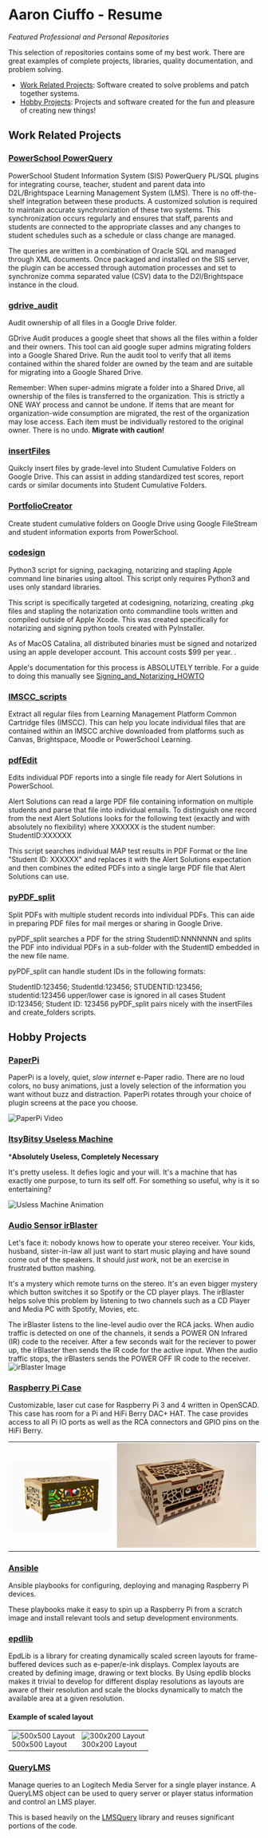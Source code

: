 # Aaron Ciuffo - Resume

*Featured Professional and Personal Repositories*

This selection of repositories contains some of my best work. There are great examples of complete projects, libraries, quality documentation, and problem solving.
* [Work Related Projects](#work-related-projects): Software created to solve problems and patch together systems.
* [Hobby Projects](#hobby-projects): Projects and software created for the fun and pleasure of creating new things!

## Work Related Projects

### [PowerSchool PowerQuery](https://github.com/txoof/PowerQuery)

PowerSchool Student Information System (SIS) PowerQuery PL/SQL plugins for integrating course, teacher, student and parent data into D2L/Brightspace Learning Management System (LMS). There is no off-the-shelf integration between these products. A customized solution is required to maintain accurate synchronization of these two systems. This synchronization occurs regularly and ensures that staff, parents and students are connected to the appropriate classes and any changes to student schedules such as a schedule or class change are managed.

The queries are written in a combination of Oracle SQL and managed through XML documents. Once packaged and installed on the SIS server, the plugin can be accessed through automation processes and set to synchronize comma separated value (CSV) data to the D2l/Brightspace instance in the cloud. 

### [gdrive_audit](https://github.com/txoof/gdrive_audit)

Audit ownership of all files in a Google Drive folder.

GDrive Audit produces a google sheet that shows all the files within a folder and their owners. This tool can aid google super admins migrating folders into a Google Shared Drive. Run the audit tool to verify that all items contained within the shared folder are owned by the team and are suitable for migrating into a Google Shared Drive.

Remember: When super-admins migrate a folder into a Shared Drive, all ownership of the files is transferred to the organization. This is strictly a ONE WAY process and cannot be undone. If items that are meant for organization-wide consumption are migrated, the rest of the organization may lose access. Each item must be individually restored to the original owner. There is no undo. **Migrate with caution!**

### [insertFiles](https://github.com/txoof/insertFiles)

Quikcly insert files by grade-level into Student Cumulative Folders on Google Drive. This can assist in adding standardized test scores, report cards or similar documents into Student Cumulative Folders.

### [PortfolioCreator](https://github.com/txoof/portfolioCreator)

Create student cumulative folders on Google Drive using Google FileStream and student information exports from PowerSchool.

### [codesign](https://github.com/txoof/codesign)

Python3 script for signing, packaging, notarizing and stapling Apple command line binaries using altool. This script only requires Python3 and uses only standard libraries.

This script is specifically targeted at codesigning, notarizing, creating .pkg files and stapling the notarization onto commandline tools written and compiled outside of Apple Xcode. This was created specifically for notarizing and signing python tools created with PyInstaller.

As of MacOS Catalina, all distributed binaries must be signed and notarized using an apple developer account. This account costs $99 per year. .

Apple's documentation for this process is ABSOLUTELY terrible. For a guide to doing this manually see [Signing_and_Notarizing_HOWTO](https://github.com/txoof/codesign/blob/main/Signing_and_Notarizing_HOWTO.md)

### [IMSCC_scripts](https://github.com/txoof/IMSCC_scripts)

Extract all regular files from Learning Management Platform Common Cartridge files (IMSCC). This can help you locate individual files that are contained within an IMSCC archive downloaded from platforms such as Canvas, Brightspace, Moodle or PowerSchool Learning.

### [pdfEdit](https://github.com/txoof/pdfEdit)

Edits individual PDF reports into a single file ready for Alert Solutions in PowerSchool.

Alert Solutions can read a large PDF file containing information on multiple students and parse that file into individual emails. To distinguish one record from the next Alert Solutions looks for the following text (exactly and with absolutely no flexibility) where XXXXXX is the student number: StudentID:XXXXXX

This script searches individual MAP test results in PDF Format or the line "Student ID: XXXXXX" and replaces it with the Alert Solutions expectation and then combines the edited PDFs into a single large PDF file that Alert Solutions can use.

### [pyPDF_split](https://github.com/txoof/pyPDF_split)

Split PDFs with multiple student records into individual PDFs. This can aide in preparing PDF files for mail merges or sharing in Google Drive.

pyPDF_split searches a PDF for the string StudentID:NNNNNNN and splits the PDF into individual PDFs in a sub-folder with the StudentID embedded in the new file name.

pyPDF_split can handle student IDs in the following formats:

StudentID:123456; StudentId:123456; STUDENTID:123456; studentid:123456
upper/lower case is ignored in all cases
Student ID:123456; Student ID: 123456
pyPDF_split pairs nicely with the insertFiles and create_folders scripts.

## Hobby Projects

### [PaperPi](https://github.com/txoof/PaperPi#paperpi-v3-)

PaperPi is a lovely, quiet, *slow internet* e-Paper radio. There are no loud colors, no busy animations, just a lovely selection of the information you want without buzz and distraction. PaperPi rotates through your choice of plugin screens at the pace you choose.

![PaperPi Video](https://github.com/txoof/PaperPi/blob/main/documentation/images/paperpiV3.gif)

### [ItsyBitsy Useless Machine](https://github.com/txoof/Useless_Machine)

***Absolutely Useless, Completely Necessary**

It's pretty useless. It defies logic and your will. It's a machine that has exactly one purpose, to turn its self off. For something so useful, why is it so entertaining?

![Usless Machine Animation](https://github.com/txoof/Useless_Machine/blob/main/Useless_Machine.gif)

### [Audio Sensor irBlaster](https://github.com/txoof/audioSensor)

 Let's face it: nobody knows how to operate your stereo receiver. Your kids, husband, sister-in-law all just want to start music playing and have sound come out of the speakers. It should *just work*, not be an exercise in frustrated button mashing.

It's a mystery which remote turns on the stereo. It's an even bigger mystery which button switches it so Spotify or the CD player plays. The irBlaster helps solve this problem by listening to two channels such as a CD Player and Media PC with Spotify, Movies, etc.

The irBlaster listens to the line-level audio over the RCA jacks. When audio traffic is detected on one of the channels, it sends a POWER ON Infrared (IR) code to the receiver. After a few seconds wait for the reciever to power up, the irBlaster then sends the IR code for the active input. When the audio traffic stops, the irBlasters sends the POWER OFF IR code to the receiver.
![irBlaster Image](https://github.com/txoof/audioSensor/blob/master/irBlaster.jpg)

### [Raspberry Pi Case](https://github.com/txoof/pi4_case)

Customizable, laser cut case for Raspberry Pi 3 and 4 written in OpenSCAD. This case has room for a Pi and HiFi Berry DAC+ HAT. The case provides access to all Pi IO ports as well as the RCA connectors and GPIO pins on the HiFi Berry.

| | |
|-|-|
|![pi4 case render](https://github.com/txoof/pi4_case/blob/master/pi4_case_back.png)| ![pi4 case photo](https://github.com/txoof/pi4_case/blob/master/pi_4_back.jpg) |

### [Ansible](https://github.com/txoof/ansible)

Ansible playbooks for configuring, deploying and managing Raspberry Pi devices. 

These playbooks make it easy to spin up a Raspberry Pi from a scratch image and install relevant tools and setup development environments.
### [epdlib](https://github.com/txoof/epdlib)

EpdLib is a library for creating dynamically scaled screen layouts for frame-buffered devices such as e-paper/e-ink displays. Complex layouts are created by defining image, drawing or text blocks. By Using epdlib blocks makes it trivial to develop for different display resolutions as layouts are aware of their resolution and scale the blocks dynamically to match the available area at a given resolution.

#### Example of scaled layout

| | |
|-|-|
|![500x500 Layout](https://github.com/txoof/epdlib/blob/master/docs/weather_5x5.png)<br/> 500x500 Layout| ![300x200 Layout](https://github.com/txoof/epdlib/blob/master/docs/weather_3x2.png) <br/> 300x200 Layout|

### [QueryLMS](https://github.com/txoof/querylms)

Manage queries to an Logitech Media Server for a single player instance. A QueryLMS object can be used to query server or player status information and control an LMS player.

This is based heavily on the [LMSQuery](https://github.com/roberteinhaus/lmsquery) library and reuses significant portions of the code.
